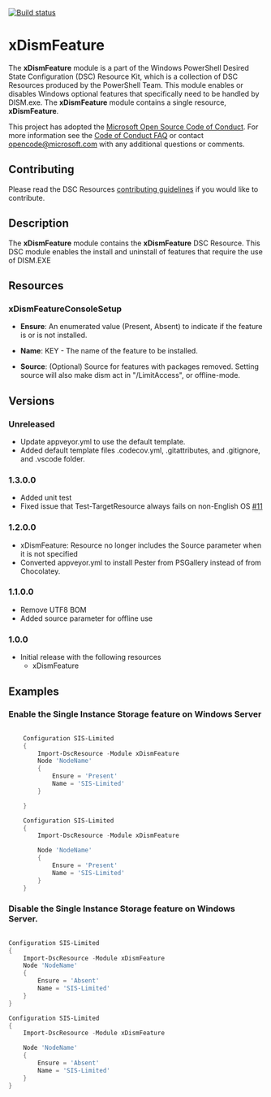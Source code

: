 [![Build status](https://ci.appveyor.com/api/projects/status/gjg8b430d230q51h/branch/master?svg=true)](https://ci.appveyor.com/project/PowerShell/xdismfeature/branch/master)

# xDismFeature

The **xDismFeature** module is a part of the Windows PowerShell Desired State Configuration (DSC) Resource Kit, which is a collection of DSC Resources produced by the PowerShell Team.
This module enables or disables Windows optional features that specifically need to be handled by DISM.exe.
The **xDismFeature** module contains a single resource, **xDismFeature**.

This project has adopted the [Microsoft Open Source Code of Conduct](https://opensource.microsoft.com/codeofconduct/).
For more information see the [Code of Conduct FAQ](https://opensource.microsoft.com/codeofconduct/faq/) or contact [opencode@microsoft.com](mailto:opencode@microsoft.com) with any additional questions or comments.

## Contributing

Please read the DSC Resources [contributing guidelines](https://github.com/PowerShell/DscResource.Kit/blob/master/CONTRIBUTING.md) if you would like to contribute.

## Description

The **xDismFeature** module contains the **xDismFeature** DSC Resource.
This DSC module enables the install and uninstall of features that require the use of DISM.EXE

## Resources

### xDismFeatureConsoleSetup

*   **Ensure**: An enumerated value (Present, Absent) to indicate if the feature is or is not installed.

*   **Name**: KEY - The name of the feature to be installed.

*   **Source**: (Optional) Source for features with packages removed. Setting source will also make dism act in "/LimitAccess", or offline-mode.

## Versions

### Unreleased

* Update appveyor.yml to use the default template.
* Added default template files .codecov.yml, .gitattributes, and .gitignore, and .vscode folder.

### 1.3.0.0

* Added unit test
* Fixed issue that Test-TargetResource always fails on non-English OS [#11](https://github.com/PowerShell/xDismFeature/issues/11)

### 1.2.0.0

* xDismFeature: Resource no longer includes the Source parameter when it is not specified
* Converted appveyor.yml to install Pester from PSGallery instead of from Chocolatey.

### 1.1.0.0

* Remove UTF8 BOM
* Added source parameter for offline use

### 1.0.0

*   Initial release with the following resources
    *   xDismFeature

## Examples

### Enable the Single Instance Storage feature on Windows Server

```powershell

    Configuration SIS-Limited
    {
        Import-DscResource -Module xDismFeature
        Node 'NodeName'
        {
            Ensure = 'Present'
            Name = 'SIS-Limited'
        }

    }

    Configuration SIS-Limited
    {
        Import-DscResource -Module xDismFeature

        Node 'NodeName'
        {
            Ensure = 'Present'
            Name = 'SIS-Limited'
        }
    }
```

### Disable the Single Instance Storage feature on Windows Server.

```powershell

Configuration SIS-Limited
{
    Import-DscResource -Module xDismFeature
    Node 'NodeName'
    {
        Ensure = 'Absent'
        Name = 'SIS-Limited'
    }
}

Configuration SIS-Limited
{
    Import-DscResource -Module xDismFeature

    Node 'NodeName'
    {
        Ensure = 'Absent'
        Name = 'SIS-Limited'
    }
}

```
